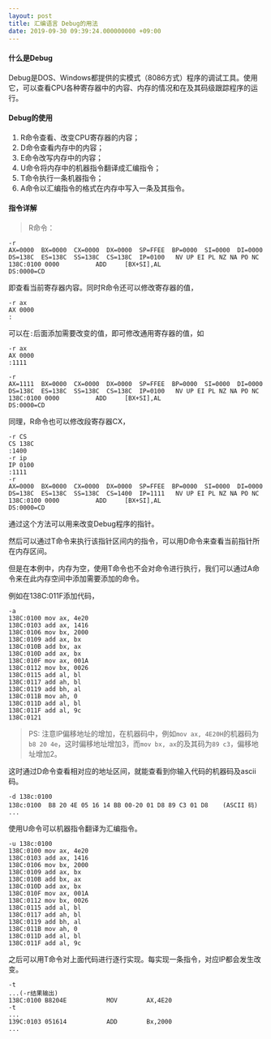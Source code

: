 ```yaml
---
layout: post
title: 汇编语言 Debug的用法
date: 2019-09-30 09:39:24.000000000 +09:00
---
```

#### 什么是Debug

Debug是DOS、Windows都提供的实模式（8086方式）程序的调试工具。使用它，可以查看CPU各种寄存器中的内容、内存的情况和在及其码级跟踪程序的运行。

#### Debug的使用

1. R命令查看、改变CPU寄存器的内容；
2. D命令查看内存中的内容；
3. E命令改写内存中的内容；
3. U命令将内存中的机器指令翻译成汇编指令；
4. T命令执行一条机器指令；
5. A命令以汇编指令的格式在内存中写入一条及其指令。

#### 指令详解

> R命令：

```assembly
-r
AX=0000  BX=0000  CX=0000  DX=0000  SP=FFEE  BP=0000  SI=0000  DI=0000
DS=138C  ES=138C  SS=138C  CS=138C  IP=0100   NV UP EI PL NZ NA PO NC
138C:0100 0000          ADD     [BX+SI],AL                         DS:0000=CD
```
即查看当前寄存器内容。同时R命令还可以修改寄存器的值，
```assembly
-r ax
AX 0000
:
```
可以在```:```后面添加需要改变的值，即可修改通用寄存器的值，如

```assembly
-r ax
AX 0000
:1111

-r
AX=1111  BX=0000  CX=0000  DX=0000  SP=FFEE  BP=0000  SI=0000  DI=0000
DS=138C  ES=138C  SS=138C  CS=138C  IP=0100   NV UP EI PL NZ NA PO NC
138C:0100 0000          ADD     [BX+SI],AL                         DS:0000=CD
```

同理，R命令也可以修改段寄存器CX，

```assembly
-r CS
CS 138C
:1400
-r ip
IP 0100
:1111
-r
AX=0000  BX=0000  CX=0000  DX=0000  SP=FFEE  BP=0000  SI=0000  DI=0000
DS=138C  ES=138C  SS=138C  CS=1400  IP=1111   NV UP EI PL NZ NA PO NC
138C:0100 0000          ADD     [BX+SI],AL                         DS:0000=CD
```
通过这个方法可以用来改变Debug程序的指针。

然后可以通过T命令来执行该指针区间内的指令，可以用D命令来查看当前指针所在内存区间。

但是在本例中，内存为空，使用T命令也不会对命令进行执行，我们可以通过A命令来在此内存空间中添加需要添加的命令。

例如在138C:011F添加代码，

```assembly
-a
138C:0100 mov ax, 4e20
138C:0103 add ax, 1416
138C:0106 mov bx, 2000
138C:0109 add ax, bx
138C:010B add bx, ax
138C:010D add ax, bx
138C:010F mov ax, 001A
138C:0112 mov bx, 0026
138C:0115 add al, bl
138C:0117 add ah, bl
138C:0119 add bh, al
138C:011B mov ah, 0
138C:011D add al, bl
138C:011F add al, 9c
138C:0121
```
> PS: 注意IP偏移地址的增加，在机器码中，例如```mov ax, 4E20H```的机器码为```b8 20 4e```，这时偏移地址增加3，而```mov bx, ax```的及其码为```89 c3```，偏移地址增加2。

这时通过D命令查看相对应的地址区间，就能查看到你输入代码的机器码及ascii码。

```assembly
-d 138c:0100
138c:0100  B8 20 4E 05 16 14 BB 00-20 01 D8 89 C3 01 D8    (ASCII 码)
...
```

使用U命令可以机器指令翻译为汇编指令。

```assembly
-u 138c:0100
138C:0100 mov ax, 4e20
138C:0103 add ax, 1416
138C:0106 mov bx, 2000
138C:0109 add ax, bx
138C:010B add bx, ax
138C:010D add ax, bx
138C:010F mov ax, 001A
138C:0112 mov bx, 0026
138C:0115 add al, bl
138C:0117 add ah, bl
138C:0119 add bh, al
138C:011B mov ah, 0
138C:011D add al, bl
138C:011F add al, 9c
```
之后可以用T命令对上面代码进行逐行实现。每实现一条指令，对应IP都会发生改变。

```assembly
-t
...(-r结果输出)
138C:0100 B8204E           MOV        AX,4E20
-t
...
139C:0103 051614           ADD        Bx,2000
...
```
